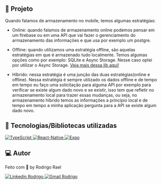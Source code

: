 ## :page_with_curl: Projeto
Quando falamos de armazenamento no mobile, temos algumas estratégias:


- Online: quando falamos de armazenamento online podemos pensar em um firebase ou em uma API que vai fazer o gerenciamento do armazenamento das informações e que usa por exemplo um postgre.

- Offline: quando utilizamos uma estratégia offline, são aquelas estratégias em que é armazenado tudo localmente. Temos algumas opções como por exemplo: SQLite e Async Storage. Nesse caso optei por utilizar o Async Storage. [Veja mais dessa lib aqui!](https://docs.expo.dev/versions/latest/sdk/async-storage/)

- Híbrido: nessa estratégia é uma junção das duas estratégias(online e offline). Nessa estratégia é sempre utilizado os dados offline e de tempo em tempo eu faço uma solicitação para alguma API por exemplo para verificar se existe algum dado novo e se existir, isso tem que refletir no armazenamento local para trazer essas mudanças, ou seja, no armazenamento híbrido temos as informações a princípio local e de tempo em tempo a minha aplicação pergunta para a API se existe algum dado novo.

## 🚀 Tecnologias/Bibliotecas utilizadas
  
<a href="https://www.typescriptlang.org/" target="_blank"> <img src="https://img.shields.io/badge/-TypeScript-3178C6?style=flat-square&logo=TypeScript&logoColor=white" alt="TypeScript"> </a>
<a href="https://reactnative.dev/" target="_blank"> <img src="https://img.shields.io/badge/-ReactNative-61DAFB?style=flat-square&logo=React&logoColor=white" alt="React-Native"> </a>
<a href="https://expo.dev/" target="_blank"> <img src="https://img.shields.io/badge/-Expo-32373E?style=flat-square&logo=expo&logoColor=white" alt="Expo"> </a>

## 💻 Autor

Feito com 💜 by Rodrigo Rael

<a href="https://www.linkedin.com/in/rodrigo-rael-a7a4b51a9/" target="_blank"> <img src="https://img.shields.io/badge/-RodrigoRael-blue?style=flat-square&logo=Linkedin&logoColor=white&link=https" alt="Linkedin Rodrigo"> </a>
<a href="https://img.shields.io/badge/-rodrigorael53@gmail.com-c14438?style=flat-square&logo=Gmail&logoColor=white&link=mailto:rodrigorael53@gmail.com" target="_blank"> <img src="https://img.shields.io/badge/-rodrigorael53@gmail.com-c14438?style=flat-square&logo=Gmail&logoColor=white&link=mailto:rodrigorael53@gmail.com" alt="Gmail Rodrigo"> </a>
